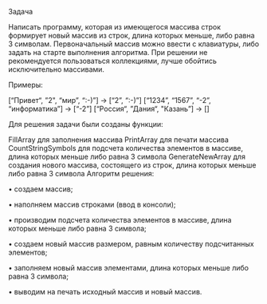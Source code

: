 Задача

Написать программу, которая из имеющегося массива строк формирует новый массив из строк, длина которых меньше, либо равна 3 символам. Первоначальный массив можно ввести с клавиатуры, либо задать на старте выполнения алгоритма. При решении не рекомендуется пользоваться коллекциями, лучше обойтись исключительно массивами.

Примеры:

[“Привет“, ”2", “мир”, “:-)”] → [“2”, “:-)”] 
[“1234”, “1567”, “-2”, “информатика”] → [“-2”] 
[“Россия“, ”Дания“, "Казань”] → []

Для решения задачи были созданы функции:

FillArray для заполнения массива
PrintArray для печати массива
CountStringSymbols для подсчета количества элементов в массиве, длина которых меньше либо равна 3 символа
GenerateNewArray для создания нового массива, состоящего из строк, длина которых меньше либо равна 3 символа
Алгоритм решения:

• создаем массив;

• наполняем массив строками (ввод в консоли);

• производим подсчета количества элементов в массиве, длина которых меньше либо равна 3 символа;

• создаем новый массив размером, равным количеству подсчитанных элементов;

• заполняем новый массив элементами, длина которых меньше либо равна 3 символа;

• выводим на печать исходный массив и новый массив.
